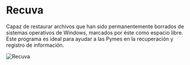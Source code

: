 # Recuva

Capaz de restaurar archivos que han sido permanentemente borrados de sistemas operativos de Windows,
marcados por éste como espacio libre.
Este programa es ideal para ayudar a las Pymes en la recuperación y registro de información.

![Recuva](https://user-images.githubusercontent.com/114906901/234555234-51f844f3-b0ec-4bd0-8535-76ca57d8a269.jpg)


